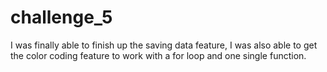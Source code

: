 # challenge_5

I was finally able to finish up the saving data feature, I was also able to get the color coding feature to work with a for loop and one single function.


